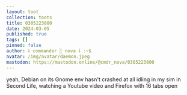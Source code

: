 ```yaml
---
layout: toot
collection: toots
title: 0305223800
date: 2024-03-05
published: true
tags: []
pinned: false
author: ⸸ commander ░ nova ⸸ :~$
avatar: /img/avatar/daemon.jpeg
mastodon: https://mastodon.online/@cmdr_nova/0305223800
---
```


yeah, Debian on its Gnome env hasn't crashed at all idling in my sim in Second Life, watching a Youtube video and Firefox with 16 tabs open
